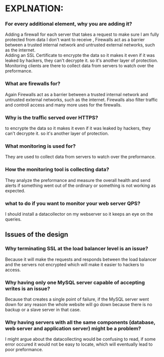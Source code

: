 # EXPLNATION:
### For every additional element, why you are adding it?
Adding a firewall for each server that takes a request to make sure I am fully protected from data I don't want to receive
, Firewalls act as a barrier between a trusted internal network and untrusted external networks, such as the internet.  
Adding an SSL Certificate to encrypte the data so it makes it even if it was leaked by hackers, they can't decrypte it. so it's 
another layer of protection.  
Monitoring clients are there to collect data from servers to watch over the preformance.  
  
### What are firewalls for?
Again Firewalls act as a barrier between a trusted internal network and untrusted external networks, such as the internet.
Firewalls also filter traffic and controll access and many more uses for the firewalls.  
  
### Why is the traffic served over HTTPS?
to encrypte the data so it makes it even if it was leaked by hackers, they can't decrypte it. so it's
another layer of protection.  
  
### What monitoring is used for?
They are used to collect data from servers to watch over the preformance.

### How the monitoring tool is collecting data?
They analyze the preformance and measure the overall health and send alerts if something went out of the ordinary or something is
not working as expected.  
  
### what to do if you want to monitor your web server QPS?
I should install a datacollector on my webserver so it keeps an eye on the queries.  
  
## Issues of the design
### Why terminating SSL at the load balancer level is an issue?
Because it will make the requests and responds between the load balancer and the servers not encrypted which
will make it easier to hackers to access.  
  
### Why having only one MySQL server capable of accepting writes is an issue?
Because that creates a single point of failure, if the MySQL server went down for any reason the whole website will go down
because there is no backup or a slave server in that case.  
  
### Why having servers with all the same components (database, web server and application server) might be a problem?
I might argue about the datacollecting would be confusing to read, if some error occured it would not be easy to locate, which will
eventually lead to poor preformance.
